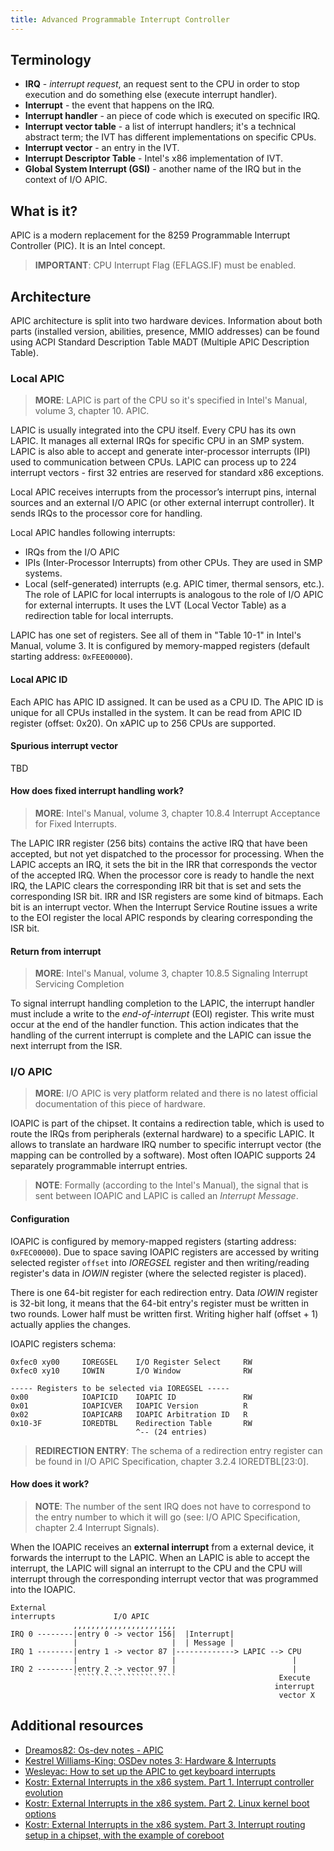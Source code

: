 ```yaml
---
title: Advanced Programmable Interrupt Controller
---
```


## Terminology

* **IRQ** - _interrupt request_, an request sent to the CPU in order to stop execution and do something else (execute interrupt handler).
* **Interrupt** - the event that happens on the IRQ.
* **Interrupt handler** - an piece of code which is executed on specific IRQ.
* **Interrupt vector table** - a list of interrupt handlers; it's a technical abstract term; the IVT has different implementations on specific CPUs.
* **Interrupt vector** - an entry in the IVT.
* **Interrupt Descriptor Table** - Intel's x86 implementation of IVT.
* **Global System Interrupt (GSI)** - another name of the IRQ but in the context of I/O APIC.

## What is it?
APIC is a modern replacement for the 8259 Programmable Interrupt Controller (PIC). It is an Intel concept.

> **IMPORTANT**: CPU Interrupt Flag (EFLAGS.IF) must be enabled.

## Architecture
APIC architecture is split into two hardware devices. Information about both parts (installed version, abilities, presence, MMIO addresses) can be found using ACPI Standard Description Table MADT (Multiple APIC Description Table).

### Local APIC
> **MORE**: LAPIC is part of the CPU so it's specified in Intel's Manual, volume 3, chapter 10. APIC.

LAPIC is usually integrated into the CPU itself. Every CPU has its own LAPIC. It manages all external IRQs for specific CPU in an SMP system. LAPIC is also able to accept and generate inter-processor interrupts (IPI) used to communication between CPUs. LAPIC can process up to 224 interrupt vectors - first 32 entries are reserved for standard x86 exceptions.

Local APIC receives interrupts from the processor’s interrupt pins, internal sources and an external I/O APIC (or other external interrupt controller). It sends IRQs to the processor core for handling.

Local APIC handles following interrupts:

* IRQs from the I/O APIC
* IPIs (Inter-Processor Interrupts) from other CPUs. They are used in SMP systems.
* Local (self-generated) interrupts (e.g. APIC timer, thermal sensors, etc.). The role of LAPIC for local interrupts is analogous to the role of I/O APIC for external interrupts. It uses the LVT (Local Vector Table) as a redirection table for local interrupts.

LAPIC has one set of registers. See all of them in "Table 10-1" in Intel's Manual, volume 3. It is configured by memory-mapped registers (default starting address: `0xFEE00000`).

#### Local APIC ID
Each APIC has APIC ID assigned. It can be used as a CPU ID. The APIC ID is unique for all CPUs installed in the system. It can be read from APIC ID register (offset: 0x20). On xAPIC up to 256 CPUs are supported.

#### Spurious interrupt vector
TBD

#### How does fixed interrupt handling work?
> **MORE**: Intel's Manual, volume 3, chapter 10.8.4 Interrupt Acceptance for Fixed Interrupts.

The LAPIC IRR register (256 bits) contains the active IRQ that have been accepted, but not yet dispatched to the processor for processing. When the LAPIC accepts an IRQ, it sets the bit in the IRR that corresponds the vector of the accepted IRQ. When the processor core is ready to handle the next IRQ, the LAPIC clears the corresponding IRR bit that is set and sets the corresponding ISR bit. IRR and ISR registers are some kind of bitmaps. Each bit is an interrupt vector. When the Interrupt Service Routine issues a write to the EOI register the local APIC responds by clearing corresponding the ISR bit.

#### Return from interrupt
> **MORE**: Intel's Manual, volume 3, chapter 10.8.5 Signaling Interrupt Servicing Completion

To signal interrupt handling completion to the LAPIC, the interrupt handler must include a write to the _end-of-interrupt_ (EOI) register. This write must occur at the end of the handler function. This action indicates that the handling of the current interrupt is complete and the LAPIC can issue the next interrupt from the ISR.

### I/O APIC
> **MORE**: I/O APIC is very platform related and there is no latest official documentation of this piece of hardware.

IOAPIC is part of the chipset. It contains a redirection table, which is used to route the IRQs from peripherals (external hardware) to a specific LAPIC. It allows to translate an hardware IRQ number to specific interrupt vector (the mapping can be controlled by a software). Most often IOAPIC supports 24 separately programmable interrupt entries.

> **NOTE**: Formally (according to the Intel's Manual), the signal that is sent between IOAPIC and LAPIC is called an _Interrupt Message_.

#### Configuration
IOAPIC is configured by memory-mapped registers (starting address: `0xFEC00000`). Due to space saving IOAPIC registers are accessed by writing selected register `offset` into _IOREGSEL_ register and then writing/reading register's data in _IOWIN_ register (where the selected register is placed).

There is one 64-bit register for each redirection entry. Data _IOWIN_ register is 32-bit long, it means that the 64-bit entry's register must be written in two rounds. Lower half must be written first. Writing higher half (offset + 1) actually applies the changes.

IOAPIC registers schema:

```text
0xfec0 xy00     IOREGSEL    I/O Register Select     RW
0xfec0 xy10     IOWIN       I/O Window              RW

----- Registers to be selected via IOREGSEL -----
0x00            IOAPICID    IOAPIC ID               RW
0x01            IOAPICVER   IOAPIC Version          R
0x02            IOAPICARB   IOAPIC Arbitration ID   R
0x10-3F         IOREDTBL    Redirection Table       RW
                            ^-- (24 entries)
```

> **REDIRECTION ENTRY**: The schema of a redirection entry register can be found in I/O APIC Specification, chapter 3.2.4 IOREDTBL[23:0].

#### How does it work?
> **NOTE**: The number of the sent IRQ does not have to correspond to the entry number to which it will go (see: I/O APIC Specification, chapter 2.4 Interrupt Signals).

When the IOAPIC receives an **external interrupt** from a external device, it forwards the interrupt to the LAPIC. When an LAPIC is able to accept the interrupt, the LAPIC will signal an interrupt to the CPU and the CPU will interrupt through the corresponding interrupt vector that was programmed into the IOAPIC.

```text
External
interrupts             I/O APIC
              ,,,,,,,,,,,,,,,,,,,,,,,
IRQ 0 --------|entry 0 -> vector 156|  |Interrupt|
              |                     |  | Message |
IRQ 1 --------|entry 1 -> vector 87 |-------------> LAPIC --> CPU 
              |                     |                          |
IRQ 2 --------|entry 2 -> vector 97 |                          |
              ```````````````````````                       Execute
                                                           interrupt 
                                                            vector X
```

## Additional resources

* [Dreamos82: Os-dev notes - APIC](https://dreamos82.github.io/Osdev-Notes/98_Drivers/APIC.html)
* [Kestrel Williams-King: OSDev notes 3: Hardware & Interrupts](https://web.archive.org/web/20220725202237/https://ethv.net/workshops/osdev/notes/notes-3.html)
* [Wesleyac: How to set up the APIC to get keyboard interrupts](https://blog.wesleyac.com/posts/ioapic-interrupts)
* [Kostr: External Interrupts in the x86 system. Part 1. Interrupt controller evolution](https://habr.com/en/articles/446312/)
* [Kostr: External Interrupts in the x86 system. Part 2. Linux kernel boot options](https://habr.com/en/articles/501660/)
* [Kostr: External Interrupts in the x86 system. Part 3. Interrupt routing setup in a chipset, with the example of coreboot](https://habr.com/en/articles/501912/)
